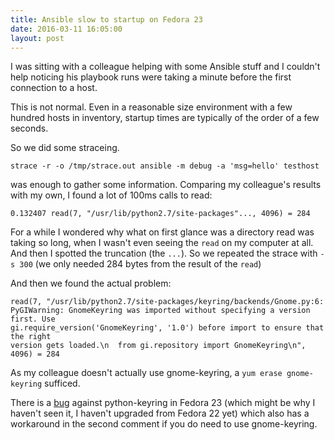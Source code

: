 ```yaml
---
title: Ansible slow to startup on Fedora 23
date: 2016-03-11 16:05:00
layout: post
---
```

I was sitting with a colleague helping with some Ansible stuff and I couldn't
help noticing his playbook runs were taking a minute before the first
connection to a host.

This is not normal. Even in a reasonable size environment with a few hundred
hosts in inventory, startup times are typically of the order of a few seconds.

So we did some straceing.

```
strace -r -o /tmp/strace.out ansible -m debug -a 'msg=hello' testhost
```

was enough to gather some information. Comparing my colleague's results with
my own, I found a lot of 100ms calls to read:

```
0.132407 read(7, "/usr/lib/python2.7/site-packages"..., 4096) = 284
```

For a while I wondered why what on first glance was a directory read was
taking so long, when I wasn't even seeing the `read` on my computer at all. And
then I spotted the truncation (the `...`). So we repeated the strace with
`-s 300` (we only needed 284 bytes from the result of the `read`)

And then we found the actual problem:

```
read(7, "/usr/lib/python2.7/site-packages/keyring/backends/Gnome.py:6:
PyGIWarning: GnomeKeyring was imported without specifying a version first. Use
gi.require_version('GnomeKeyring', '1.0') before import to ensure that the right
version gets loaded.\n  from gi.repository import GnomeKeyring\n", 4096) = 284
```

As my colleague doesn't actually use gnome-keyring, a `yum erase gnome-keyring`
sufficed.

There is a [bug](https://bugzilla.redhat.com/show_bug.cgi?id=1259747)
against python-keyring in Fedora 23 (which might be why I haven't seen it, I
haven't upgraded from Fedora 22 yet) which also has a workaround in the second
comment if you do need to use gnome-keyring.
